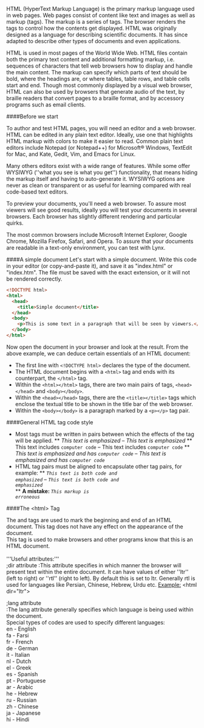 HTML (HyperText Markup Language) is the primary markup language used in web pages. Web pages consist of content like text and images as well as markup (tags). The markup is a series of tags. The browser renders the tags to control how the contents get displayed.  HTML was originally designed as a language for describing scientific documents. It has since adapted to describe other types of documents and even applications.

HTML is used in most pages of the World Wide Web. HTML files contain both the primary text content and additional formatting markup, i.e. sequences of characters that tell web browsers how to display and handle the main content. The markup can specify which parts of text should be bold, where the headings are, or where tables, table rows, and table cells start and end. Though most commonly displayed by a visual web browser, HTML can also be used by browsers that generate audio of the text, by braille readers that convert pages to a braille format, and by accessory programs such as email clients.

####Before we start

To author and test HTML pages, you will need an editor and a web browser. HTML can be edited in any plain text editor. Ideally, use one that highlights HTML markup with colors to make it easier to read. Common plain text editors include Notepad (or Notepad++) for Microsoft&reg; Windows, TextEdit for Mac, and Kate, Gedit, Vim, and Emacs for Linux.

Many others editors exist with a wide range of features. While some offer WYSIWYG (''what you see is what you get'') functionality, that means hiding the markup itself and having to auto-generate it. WYSIWYG options are never as clean or transparent or as useful for learning compared with real code-based text editors.

To preview your documents, you'll need a web browser. To assure most viewers will see good results, ideally you will test your documents in several browsers. Each browser has slightly different rendering and particular quirks.

The most common browsers include Microsoft Internet Explorer, Google Chrome, Mozilla Firefox, Safari, and Opera. To assure that your documents are readable in a text-only environment, you can test with Lynx.<!--Do not provide web link for Lynx only, so comment out:with a Windows version of Lynx is available at http://csant.info/lynx.htm.-->

####A simple document
Let's start with a simple document. Write this code in your editor (or copy-and-paste it), and save it as "index.html" or "index.htm".  The file must be saved with the exact extension, or it will not be rendered correctly.

<!--
 Please keep this example to the bare minimum needed to validate as HTML5.
 All element names should be in lowercase and all optional tags should be present.
 No attributes should be used.
 Additional features can be introduced in later sections.
-->
```html
<!DOCTYPE html>
<html>
  <head>
    <title>Simple document</title>
  </head>
  <body>
    <p>This is some text in a paragraph that will be seen by viewers.</p>
  </body>
</html>
```

Now open the document in your browser and look at the result. From the above example, we can deduce certain essentials of an HTML document:
* The first line with <code>&lt;!DOCTYPE html&gt;</code> declares the type of the document.
* The HTML document begins with a <code>&lt;html&gt;</code> tag and ends with its counterpart, the <code>&lt;/html&gt;</code> tag.
* Within the <code>&lt;html&gt;&lt;/html&gt;</code> tags, there are two main pairs of tags, <code>&lt;head&gt;&lt;/head&gt;</code> and <code>&lt;body&gt;&lt;/body&gt;</code>.
* Within the <code>&lt;head&gt;&lt;/head&gt;</code> tags, there are the <code>&lt;title&gt;&lt;/title&gt;</code> tags which enclose the textual title to be shown in the title bar of the web browser.
* Within the <code>&lt;body&gt;&lt;/body&gt;</code> is a paragraph marked by a <code>&lt;p&gt;&lt;/p&gt;</code> tag pair.

####General HTML tag code style
* Most tags must be written in pairs between which the effects of the tag will be applied.
** <nowiki><em>This text is emphasized</em></nowiki> &#8211; <em>This text is emphasized</em>
** <nowiki>This text includes <code>computer code</code></nowiki> &#8211; This text includes <code>computer code</code>
** <nowiki><em>This text is emphasized and has <code>computer code</code></em></nowiki> &#8211; <em>This text is emphasized and has <code>computer code</code></em><br>
* HTML tag pairs must be aligned to encapsulate other tag pairs, for example:
** <nowiki><code><em>This text is both code and emphasized</em></code></nowiki> &#8211; <code><em>This text is both code and emphasized</em></code><br>
** <strong>A mistake: </strong><nowiki><em><code>This markup is erroneous</em></code></nowiki>

####The &lt;html&gt; Tag

The <html> and </html> tags are used to mark the beginning and end of an HTML document. This tag does not have any effect on the appearance of the document.<br>
This tag is used to make browsers and other programs know that this is an HTML document.<br><br>
'''Useful attributes:'''<br>
;dir attribute
:This attribute specifies in which manner the browser will present text within the entire document. It can have values of either ''ltr'' (left to right) or ''rtl'' (right to left). By default this is set to ltr. Generally rtl is used for languages like Persian, Chinese, Hebrew, Urdu etc.
<u>Example:</u> &lt;html dir="ltr"&gt;

;lang attribute<br>
:The lang attribute generally specifies which language is being used within the document.<br>
Special types of codes are used to specify different languages:<br>
en - English<br>
fa - Farsi<br>
fr - French<br>
de - German<br>
it - Italian<br>
nl - Dutch<br>
el - Greek<br>
es - Spanish<br>
pt - Portuguese<br>
ar - Arabic<br>
he - Hebrew<br>
ru - Russian<br>
zh - Chinese<br>
ja - Japanese<br>
hi - Hindi<br>

